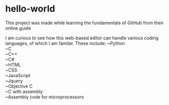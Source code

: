 # hello-world
This project was made while learning the fundamentals of GitHub from their online guide

I am curious to see how this web-based editor can handle various coding languages, of which I am familar.
These include:
~Python<br/>
~C<br/>
~C++<br/>
~C#<br/>
~HTML<br/>
~CSS<br/>
~JavaScript<br/>
~Jquery<br/>
~Objective C<br/>
~C with assembly<br/>
~Assembly code for microprocessors<br/>
